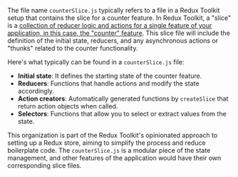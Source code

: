 The file name `counterSlice.js` typically refers to a file in a Redux Toolkit setup that contains the slice for a counter feature. In Redux Toolkit, a "slice" is a <u>collection of reducer logic and actions for a single feature of your application, in this case, the "counter" feature</u>. This slice file will include the definition of the initial state, reducers, and any asynchronous actions or "thunks" related to the counter functionality.

Here's what typically can be found in a `counterSlice.js` file:

- **Initial state**: It defines the starting state of the counter feature.
- **Reducers**: Functions that handle actions and modify the state accordingly.
- **Action creators**: Automatically generated functions by `createSlice` that return action objects when called.
- **Selectors**: Functions that allow you to select or extract values from the state.

This organization is part of the Redux Toolkit's opinionated approach to setting up a Redux store, aiming to simplify the process and reduce boilerplate code. The `counterSlice.js` is a modular piece of the state management, and other features of the application would have their own corresponding slice files.